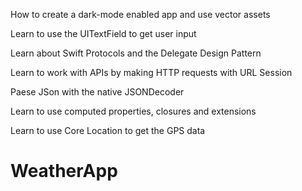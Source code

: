 How to create a dark-mode enabled app and use vector assets 

Learn to use the UITextField to get user input

Learn about Swift Protocols and the Delegate Design Pattern

Learn to work with APIs by making HTTP requests with URL Session

Paese JSon with the native JSONDecoder 

Learn to use computed properties, closures and extensions

Learn to use Core Location to get the GPS data
# WeatherApp
